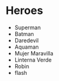 # Heroes

* Superman
* Batman
* Daredevil
* Aquaman
* Mujer Maravilla
* Linterna Verde
* Robin
* flash

